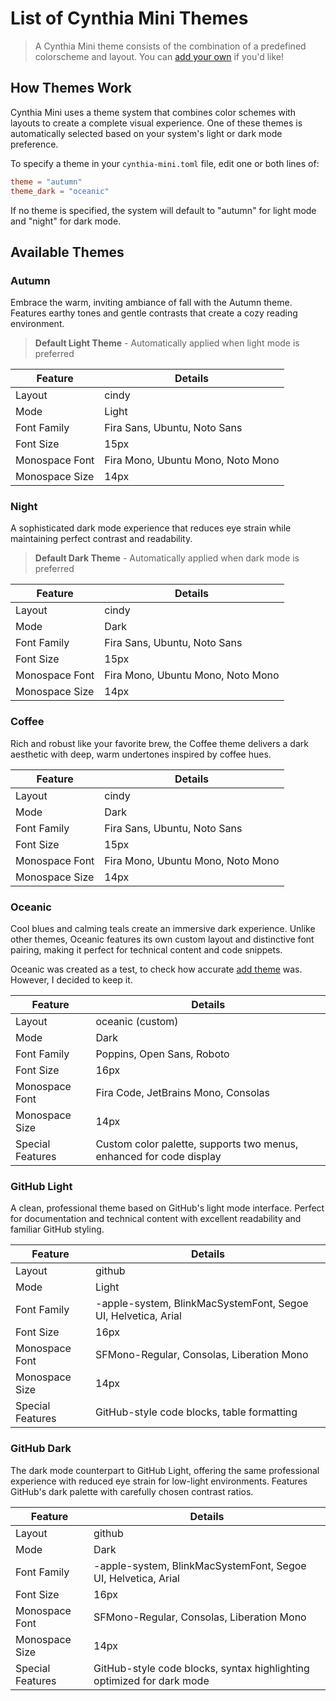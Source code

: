 # List of Cynthia Mini Themes

> A Cynthia Mini theme consists of the combination of a predefined colorscheme and layout. You can [add your own](https://github.com/CynthiaWebsiteEngine/Mini/blob/main/docs/contributing/add-theme.md) if you'd like!

## How Themes Work

Cynthia Mini uses a theme system that combines color schemes with layouts to create a complete visual experience.
One of these themes is automatically selected based on your system's light or dark mode preference.

To specify a theme in your `cynthia-mini.toml` file, edit one or both lines of:

```toml
theme = "autumn"
theme_dark = "oceanic"
```

If no theme is specified, the system will default to "autumn" for light mode and
"night" for dark mode.

## Available Themes

### Autumn

Embrace the warm, inviting ambiance of fall with the Autumn theme. Features earthy tones and gentle contrasts that create a cozy reading environment.

> **Default Light Theme** - Automatically applied when light mode is preferred

| Feature        | Details                           |
| -------------- | --------------------------------- |
| Layout         | cindy                             |
| Mode           | Light                             |
| Font Family    | Fira Sans, Ubuntu, Noto Sans      |
| Font Size      | 15px                              |
| Monospace Font | Fira Mono, Ubuntu Mono, Noto Mono |
| Monospace Size | 14px                              |

### Night

A sophisticated dark mode experience that reduces eye strain while maintaining perfect contrast and readability.

> **Default Dark Theme** - Automatically applied when dark mode is preferred

| Feature        | Details                           |
| -------------- | --------------------------------- |
| Layout         | cindy                             |
| Mode           | Dark                              |
| Font Family    | Fira Sans, Ubuntu, Noto Sans      |
| Font Size      | 15px                              |
| Monospace Font | Fira Mono, Ubuntu Mono, Noto Mono |
| Monospace Size | 14px                              |

### Coffee

Rich and robust like your favorite brew, the Coffee theme delivers a dark aesthetic with deep, warm undertones inspired by coffee hues.

| Feature        | Details                           |
| -------------- | --------------------------------- |
| Layout         | cindy                             |
| Mode           | Dark                              |
| Font Family    | Fira Sans, Ubuntu, Noto Sans      |
| Font Size      | 15px                              |
| Monospace Font | Fira Mono, Ubuntu Mono, Noto Mono |
| Monospace Size | 14px                              |

### Oceanic

Cool blues and calming teals create an immersive dark experience. Unlike other themes, Oceanic features its own custom layout and distinctive font pairing, making it perfect for technical content and code snippets.

Oceanic was created as a test, to check how accurate [add theme](https://github.com/CynthiaWebsiteEngine/Mini/blob/main/docs/contributing/add-theme.md) was. However, I decided to keep it.

| Feature          | Details                                                             |
| ---------------- | ------------------------------------------------------------------- |
| Layout           | oceanic (custom)                                                    |
| Mode             | Dark                                                                |
| Font Family      | Poppins, Open Sans, Roboto                                          |
| Font Size        | 16px                                                                |
| Monospace Font   | Fira Code, JetBrains Mono, Consolas                                 |
| Monospace Size   | 14px                                                                |
| Special Features | Custom color palette, supports two menus, enhanced for code display |

### GitHub Light

A clean, professional theme based on GitHub's light mode interface. Perfect for documentation and technical content with excellent readability and familiar GitHub styling.

| Feature        | Details                                   |
| -------------- | ----------------------------------------- |
| Layout         | github                                    |
| Mode           | Light                                     |
| Font Family    | -apple-system, BlinkMacSystemFont, Segoe UI, Helvetica, Arial |
| Font Size      | 16px                                      |
| Monospace Font | SFMono-Regular, Consolas, Liberation Mono |
| Monospace Size | 14px                                      |
| Special Features | GitHub-style code blocks, table formatting |

### GitHub Dark

The dark mode counterpart to GitHub Light, offering the same professional experience with reduced eye strain for low-light environments. Features GitHub's dark palette with carefully chosen contrast ratios.

| Feature        | Details                                   |
| -------------- | ----------------------------------------- |
| Layout         | github                                    |
| Mode           | Dark                                      |
| Font Family    | -apple-system, BlinkMacSystemFont, Segoe UI, Helvetica, Arial |
| Font Size      | 16px                                      |
| Monospace Font | SFMono-Regular, Consolas, Liberation Mono |
| Monospace Size | 14px                                      |
| Special Features | GitHub-style code blocks, syntax highlighting optimized for dark mode |

